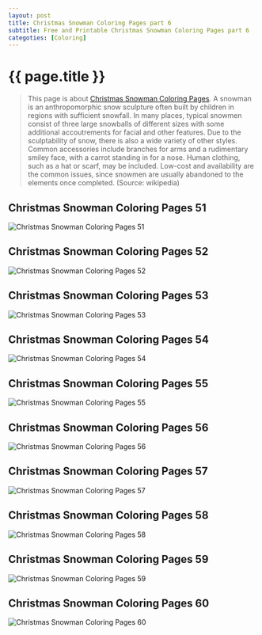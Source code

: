 ```yaml
---
layout: post
title: Christmas Snowman Coloring Pages part 6
subtitle: Free and Printable Christmas Snowman Coloring Pages part 6
categoties: [Coloring]
---
```

{{ page.title }}
================
> This page is about [Christmas Snowman Coloring Pages](https://hoanghabelle.github.io/). A snowman is an anthropomorphic snow sculpture often built by children in regions with sufficient snowfall. In many places, typical snowmen consist of three large snowballs of different sizes with some additional accoutrements for facial and other features. Due to the sculptability of snow, there is also a wide variety of other styles. Common accessories include branches for arms and a rudimentary smiley face, with a carrot standing in for a nose. Human clothing, such as a hat or scarf, may be included. Low-cost and availability are the common issues, since snowmen are usually abandoned to the elements once completed. (Source: wikipedia)

## Christmas Snowman Coloring Pages 51
![Christmas Snowman Coloring Pages 51](https://hoanghabelle.github.io/img/Christmas-Snowman-Coloring-Pages%20(51).jpg "Christmas Snowman Coloring Pages 51")

## Christmas Snowman Coloring Pages 52
![Christmas Snowman Coloring Pages 52](https://hoanghabelle.github.io/img/Christmas-Snowman-Coloring-Pages%20(52).jpg "Christmas Snowman Coloring Pages 52")

## Christmas Snowman Coloring Pages 53
![Christmas Snowman Coloring Pages 53](https://hoanghabelle.github.io/img/Christmas-Snowman-Coloring-Pages%20(53).jpg "Christmas Snowman Coloring Pages 53")

## Christmas Snowman Coloring Pages 54
![Christmas Snowman Coloring Pages 54](https://hoanghabelle.github.io/img/Christmas-Snowman-Coloring-Pages%20(54).jpg "Christmas Snowman Coloring Pages 54")

<script async src="//pagead2.googlesyndication.com/pagead/js/adsbygoogle.js"></script><ins class="adsbygoogle" style="display:block" data-ad-format="fluid" data-ad-layout-key="-8i+1w-dq+e9+ft" data-ad-client="ca-pub-6753140515841889" data-ad-slot="6190446671"></ins> <script> (adsbygoogle = window.adsbygoogle || []).push({}); </script>

## Christmas Snowman Coloring Pages 55
![Christmas Snowman Coloring Pages 55](https://hoanghabelle.github.io/img/Christmas-Snowman-Coloring-Pages%20(55).jpg "Christmas Snowman Coloring Pages 55")

## Christmas Snowman Coloring Pages 56
![Christmas Snowman Coloring Pages 56](https://hoanghabelle.github.io/img/Christmas-Snowman-Coloring-Pages%20(56).jpg "Christmas Snowman Coloring Pages 56")

## Christmas Snowman Coloring Pages 57
![Christmas Snowman Coloring Pages 57](https://hoanghabelle.github.io/img/Christmas-Snowman-Coloring-Pages%20(57).jpg "Christmas Snowman Coloring Pages 57")

## Christmas Snowman Coloring Pages 58
![Christmas Snowman Coloring Pages 58](https://hoanghabelle.github.io/img/Christmas-Snowman-Coloring-Pages%20(58).jpg "Christmas Snowman Coloring Pages 58")

<script async src="//pagead2.googlesyndication.com/pagead/js/adsbygoogle.js"></script><ins class="adsbygoogle" style="display:block" data-ad-format="fluid" data-ad-layout-key="-8i+1w-dq+e9+ft" data-ad-client="ca-pub-6753140515841889" data-ad-slot="6190446671"></ins> <script> (adsbygoogle = window.adsbygoogle || []).push({}); </script>

## Christmas Snowman Coloring Pages 59
![Christmas Snowman Coloring Pages 59](https://hoanghabelle.github.io/img/Christmas-Snowman-Coloring-Pages%20(59).jpg "Christmas Snowman Coloring Pages 59")

## Christmas Snowman Coloring Pages 60
![Christmas Snowman Coloring Pages 60](https://hoanghabelle.github.io/img/Christmas-Snowman-Coloring-Pages%20(60).jpg "Christmas Snowman Coloring Pages 60")

